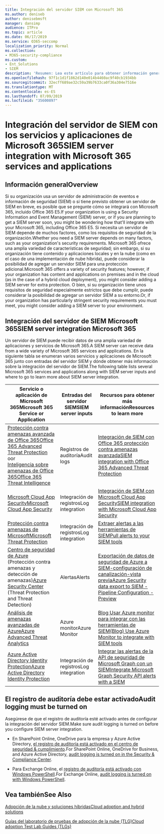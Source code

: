 ```yaml
---
title: Integración del servidor SIEM con Microsoft 365
ms.author: deniseb
author: denisebmsft
manager: dansimp
audience: ITPro
ms.topic: article
ms.date: 06/17/2019
ms.service: O365-seccomp
localization_priority: Normal
ms.collection:
- M365-security-compliance
ms.custom:
- Ent_Solutions
- SIEM
description: 'Resumen: Lea este artículo para obtener información general sobre la integración del servidor SIEM con Microsoft 365.'
ms.openlocfilehash: 97f1c1d1f1862d140e014b4460ac9f40cb1934bb
ms.sourcegitcommit: 32ecff689ae32c59a39b7633ca0f36a304e7516e
ms.translationtype: MT
ms.contentlocale: es-ES
ms.lasthandoff: 07/09/2019
ms.locfileid: "35600897"
---
```

# <a name="siem-server-integration-with-microsoft-365-services-and-applications"></a><span data-ttu-id="59108-103">Integración del servidor de SIEM con los servicios y aplicaciones de Microsoft 365</span><span class="sxs-lookup"><span data-stu-id="59108-103">SIEM server integration with Microsoft 365 services and applications</span></span>

## <a name="overview"></a><span data-ttu-id="59108-104">Información general</span><span class="sxs-lookup"><span data-stu-id="59108-104">Overview</span></span>

<span data-ttu-id="59108-105">Si su organización usa un servidor de administración de eventos e información de seguridad (SIEM) o si tiene previsto obtener un servidor de SIEM en breve, es posible que se pregunte cómo se integrará con Microsoft 365, incluido Office 365 E5.</span><span class="sxs-lookup"><span data-stu-id="59108-105">If your organization is using a Security Information and Event Management (SIEM) server, or if you are planning to get a SIEM server soon, you might be wondering how that'll integrate with your Microsoft 365, including Office 365 E5.</span></span> <span data-ttu-id="59108-106">Si necesita un servidor de SIEM depende de muchos factores, como los requisitos de seguridad de la organización.</span><span class="sxs-lookup"><span data-stu-id="59108-106">Whether you need a SIEM server depends on many factors, such as your organization's security requirements.</span></span> <span data-ttu-id="59108-107">Microsoft 365 ofrece una amplia variedad de características de seguridad; sin embargo, si su organización tiene contenido y aplicaciones locales y en la nube (como en el caso de una implementación de nube híbrida), puede considerar la posibilidad de agregar un servidor SIEM para una protección adicional.</span><span class="sxs-lookup"><span data-stu-id="59108-107">Microsoft 365 offers a variety of security features; however, if your organization has content and applications on premises and in the cloud (as in the case of a hybrid cloud deployment), you might consider adding a SIEM server for extra protection.</span></span> <span data-ttu-id="59108-108">O bien, si su organización tiene unos requisitos de seguridad especialmente estrictos que debe cumplir, puede considerar la posibilidad de agregar un servidor SIEM a su entorno.</span><span class="sxs-lookup"><span data-stu-id="59108-108">Or, if your organization has particularly stringent security requirements you must meet, you might consider adding a SIEM server to your environment.</span></span>

## <a name="siem-server-integration-microsoft-365"></a><span data-ttu-id="59108-109">Integración del servidor de SIEM Microsoft 365</span><span class="sxs-lookup"><span data-stu-id="59108-109">SIEM server integration Microsoft 365</span></span>

<span data-ttu-id="59108-110">Un servidor de SIEM puede recibir datos de una amplia variedad de aplicaciones y servicios de Microsoft 365.</span><span class="sxs-lookup"><span data-stu-id="59108-110">A SIEM server can receive data from a wide variety of Microsoft 365 services and applications.</span></span> <span data-ttu-id="59108-111">En la siguiente tabla se enumeran varios servicios y aplicaciones de Microsoft 365 junto con entradas del servidor SIEM y dónde obtener más información sobre la integración del servidor de SIEM.</span><span class="sxs-lookup"><span data-stu-id="59108-111">The following table lists several Microsoft 365 services and applications along with SIEM server inputs and where to go to learn more about SIEM server integration.</span></span> 

| <span data-ttu-id="59108-112">Servicio o aplicación de Microsoft 365</span><span class="sxs-lookup"><span data-stu-id="59108-112">Microsoft 365 Service or Application</span></span> | <span data-ttu-id="59108-113">Entradas del servidor SIEM</span><span class="sxs-lookup"><span data-stu-id="59108-113">SIEM server inputs</span></span> | <span data-ttu-id="59108-114">Recursos para obtener más información</span><span class="sxs-lookup"><span data-stu-id="59108-114">Resources to learn more</span></span> |
| --- | --- | --- |
| [<span data-ttu-id="59108-115">Protección contra amenazas avanzada de Office 365</span><span class="sxs-lookup"><span data-stu-id="59108-115">Office 365 Advanced Threat Protection</span></span>](office-365-atp.md) <br/><span data-ttu-id="59108-116">o</span><span class="sxs-lookup"><span data-stu-id="59108-116">or</span></span><br/>[<span data-ttu-id="59108-117">Inteligencia sobre amenazas de Office 365</span><span class="sxs-lookup"><span data-stu-id="59108-117">Office 365 Threat Intelligence</span></span>](office-365-ti.md) | <span data-ttu-id="59108-118">Registros de auditoría</span><span class="sxs-lookup"><span data-stu-id="59108-118">Audit logs</span></span> | [<span data-ttu-id="59108-119">Integración de SIEM con Office 365 protección contra amenazas avanzada</span><span class="sxs-lookup"><span data-stu-id="59108-119">SIEM integration with Office 365 Advanced Threat Protection</span></span>](siem-integration-with-office-365-ti.md) |
| [<span data-ttu-id="59108-120">Microsoft Cloud App Security</span><span class="sxs-lookup"><span data-stu-id="59108-120">Microsoft Cloud App Security</span></span>](https://docs.microsoft.com/cloud-app-security/what-is-cloud-app-security) | <span data-ttu-id="59108-121">Integración de registros</span><span class="sxs-lookup"><span data-stu-id="59108-121">Log integration</span></span> | [<span data-ttu-id="59108-122">Integración de SIEM con Microsoft Cloud App Security</span><span class="sxs-lookup"><span data-stu-id="59108-122">SIEM integration with Microsoft Cloud App Security</span></span>](https://docs.microsoft.com/cloud-app-security/siem) |
| [<span data-ttu-id="59108-123">Protección contra amenazas de Microsoft</span><span class="sxs-lookup"><span data-stu-id="59108-123">Microsoft Threat Protection</span></span>](https://docs.microsoft.com/windows/security/threat-protection/) | <span data-ttu-id="59108-124">Integración de registros</span><span class="sxs-lookup"><span data-stu-id="59108-124">Log integration</span></span> | [<span data-ttu-id="59108-125">Extraer alertas a las herramientas de SIEM</span><span class="sxs-lookup"><span data-stu-id="59108-125">Pull alerts to your SIEM tools</span></span>](https://docs.microsoft.com/windows/security/threat-protection/microsoft-defender-atp/configure-siem) |
| <span data-ttu-id="59108-126">[Centro de seguridad de Azure](https://docs.microsoft.com/azure/security-center/security-center-intro) (Protección contra amenazas y detección de amenazas)</span><span class="sxs-lookup"><span data-stu-id="59108-126">[Azure Security Center](https://docs.microsoft.com/azure/security-center/security-center-intro) (Threat Protection and Threat Detection)</span></span> | <span data-ttu-id="59108-127">Alertas</span><span class="sxs-lookup"><span data-stu-id="59108-127">Alerts</span></span> | [<span data-ttu-id="59108-128">Exportación de datos de seguridad de Azure a SIEM-configuración de canalización-vista previa</span><span class="sxs-lookup"><span data-stu-id="59108-128">Azure Security data export to SIEM - Pipeline Configuration - Preview</span></span>](https://docs.microsoft.com/azure/security-center/security-center-export-data-to-siem) |
|[<span data-ttu-id="59108-129">Análisis de amenazas avanzadas de Azure</span><span class="sxs-lookup"><span data-stu-id="59108-129">Azure Advanced Threat Analytics</span></span>](https://docs.microsoft.com/azure/security/azure-threat-detection) | <span data-ttu-id="59108-130">Azure monitor</span><span class="sxs-lookup"><span data-stu-id="59108-130">Azure Monitor</span></span> | [<span data-ttu-id="59108-131">Blog Usar Azure monitor para integrar con las herramientas de SIEM</span><span class="sxs-lookup"><span data-stu-id="59108-131">(Blog) Use Azure Monitor to integrate with SIEM tools</span></span>](https://azure.microsoft.com/blog/use-azure-monitor-to-integrate-with-siem-tools) |
|[<span data-ttu-id="59108-132">Azure Active Directory Identity Protection</span><span class="sxs-lookup"><span data-stu-id="59108-132">Azure Active Directory Identity Protection</span></span>](https://docs.microsoft.com/azure/active-directory/identity-protection/overview) |<span data-ttu-id="59108-133">Integración de registros</span><span class="sxs-lookup"><span data-stu-id="59108-133">Log integration</span></span> |[<span data-ttu-id="59108-134">Integrar las alertas de la API de seguridad de Microsoft Graph con un SIEM</span><span class="sxs-lookup"><span data-stu-id="59108-134">Integrate Microsoft Graph Security API alerts with a SIEM</span></span>](https://docs.microsoft.com/graph/security-siemintegration) |


## <a name="audit-logging-must-be-turned-on"></a><span data-ttu-id="59108-135">El registro de auditoría debe estar activado</span><span class="sxs-lookup"><span data-stu-id="59108-135">Audit logging must be turned on</span></span>

<span data-ttu-id="59108-136">Asegúrese de que el registro de auditoría esté activado antes de configurar la integración del servidor SIEM.</span><span class="sxs-lookup"><span data-stu-id="59108-136">Make sure audit logging is turned on before you configure SIEM server integration.</span></span> 

- <span data-ttu-id="59108-137">En SharePoint Online, OneDrive para la empresa y Azure Active Directory, [el registro de auditoría está activado en el centro de seguridad & cumplimiento](https://docs.microsoft.com/office365/securitycompliance/turn-audit-log-search-on-or-off).</span><span class="sxs-lookup"><span data-stu-id="59108-137">For SharePoint Online, OneDrive for Business, and Azure Active Directory, [audit logging is turned on in the Security & Compliance Center](https://docs.microsoft.com/office365/securitycompliance/turn-audit-log-search-on-or-off).</span></span>

- <span data-ttu-id="59108-138">Para Exchange Online, el [registro de auditoría está activado con Windows PowerShell](https://docs.microsoft.com/office365/securitycompliance/enable-mailbox-auditing).</span><span class="sxs-lookup"><span data-stu-id="59108-138">For Exchange Online, [audit logging is turned on with Windows PowerShell](https://docs.microsoft.com/office365/securitycompliance/enable-mailbox-auditing).</span></span>
 
## <a name="see-also"></a><span data-ttu-id="59108-139">Vea también</span><span class="sxs-lookup"><span data-stu-id="59108-139">See Also</span></span>

[<span data-ttu-id="59108-140">Adopción de la nube y soluciones híbridas</span><span class="sxs-lookup"><span data-stu-id="59108-140">Cloud adoption and hybrid solutions</span></span>](https://docs.microsoft.com/office365/enterprise/cloud-adoption-and-hybrid-solutions)
  
[<span data-ttu-id="59108-141">Guías del laboratorio de pruebas de adopción de la nube (TLG)</span><span class="sxs-lookup"><span data-stu-id="59108-141">Cloud adoption Test Lab Guides (TLGs)</span></span>](https://docs.microsoft.com/office365/enterprise/cloud-adoption-test-lab-guides-tlgs)


